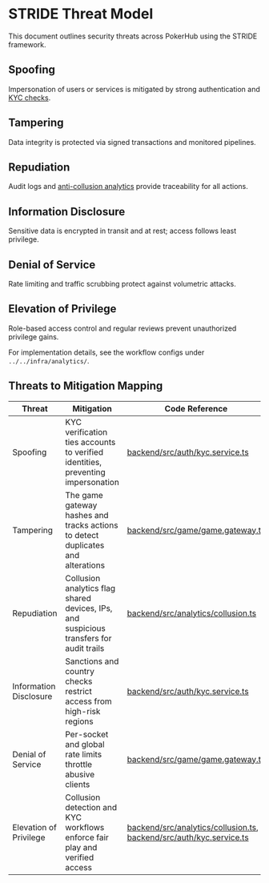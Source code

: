 # STRIDE Threat Model

This document outlines security threats across PokerHub using the STRIDE framework.

## Spoofing
Impersonation of users or services is mitigated by strong authentication and [KYC checks](kyc-aml.md).

## Tampering
Data integrity is protected via signed transactions and monitored pipelines.

## Repudiation
Audit logs and [anti-collusion analytics](anti-collusion.md) provide traceability for all actions.

## Information Disclosure
Sensitive data is encrypted in transit and at rest; access follows least privilege.

## Denial of Service
Rate limiting and traffic scrubbing protect against volumetric attacks.

## Elevation of Privilege
Role-based access control and regular reviews prevent unauthorized privilege gains.

For implementation details, see the workflow configs under `../../infra/analytics/`.

## Threats to Mitigation Mapping

| Threat | Mitigation | Code Reference |
| --- | --- | --- |
| Spoofing | KYC verification ties accounts to verified identities, preventing impersonation | [backend/src/auth/kyc.service.ts](../../backend/src/auth/kyc.service.ts) |
| Tampering | The game gateway hashes and tracks actions to detect duplicates and alterations | [backend/src/game/game.gateway.ts](../../backend/src/game/game.gateway.ts) |
| Repudiation | Collusion analytics flag shared devices, IPs, and suspicious transfers for audit trails | [backend/src/analytics/collusion.ts](../../backend/src/analytics/collusion.ts) |
| Information Disclosure | Sanctions and country checks restrict access from high-risk regions | [backend/src/auth/kyc.service.ts](../../backend/src/auth/kyc.service.ts) |
| Denial of Service | Per-socket and global rate limits throttle abusive clients | [backend/src/game/game.gateway.ts](../../backend/src/game/game.gateway.ts) |
| Elevation of Privilege | Collusion detection and KYC workflows enforce fair play and verified access | [backend/src/analytics/collusion.ts](../../backend/src/analytics/collusion.ts), [backend/src/auth/kyc.service.ts](../../backend/src/auth/kyc.service.ts) |
